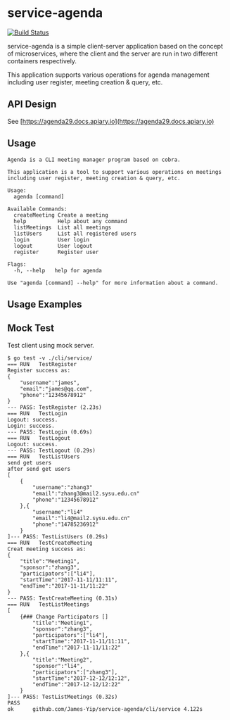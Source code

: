 # service-agenda

[![Build Status](https://travis-ci.org/James-Yip/service-agenda.svg?branch=master)](https://travis-ci.org/James-Yip/service-agenda)

service-agenda is a simple client-server application based on the concept of microservices, where the client and the server are run in two different containers respectively.

This application supports various operations for agenda management including user register, meeting creation & query, etc.

## API Design

See [https://agenda29.docs.apiary.io](https://agenda29.docs.apiary.io)

## Usage

```
Agenda is a CLI meeting manager program based on cobra.

This application is a tool to support various operations on meetings
including user register, meeting creation & query, etc.

Usage:
  agenda [command]

Available Commands:
  createMeeting Create a meeting
  help          Help about any command
  listMeetings  List all meetings
  listUsers     List all registered users
  login         User login
  logout        User logout
  register      Register user

Flags:
  -h, --help   help for agenda

Use "agenda [command] --help" for more information about a command.

```

## Usage Examples


## Mock Test

Test client using mock server.

```
$ go test -v ./cli/service/
=== RUN   TestRegister
Register success as:
{
    "username":"james",
    "email":"james@qq.com",
    "phone":"12345678912"
}
--- PASS: TestRegister (2.23s)
=== RUN   TestLogin
Logout: success.
Login: success.
--- PASS: TestLogin (0.69s)
=== RUN   TestLogout
Logout: success.
--- PASS: TestLogout (0.29s)
=== RUN   TestListUsers
send get users
after send get users
[
    {
        "username":"zhang3"
        "email":"zhang3@mail2.sysu.edu.cn"
        "phone":"12345678912"
    },{
        "username":"li4"
        "email":"li4@mail2.sysu.edu.cn"
        "phone":"14785236912"
    }
]--- PASS: TestListUsers (0.29s)
=== RUN   TestCreateMeeting
Creat meeting success as:
{
    "title":"Meeting1",
    "sponsor":"zhang3",
    "participators":["li4"],
    "startTime":"2017-11-11/11:11",
    "endTime":"2017-11-11/11:22"
}
--- PASS: TestCreateMeeting (0.31s)
=== RUN   TestListMeetings
[
    {### Change Participators []
        "title":"Meeting1",
        "sponsor":"zhang3",
        "participators":["li4"],
        "startTime":"2017-11-11/11:11",
        "endTime":"2017-11-11/11:22"
    },{
        "title":"Meeting2",
        "sponsor":"li4",
        "participators":["zhang3"],
        "startTime":"2017-12-12/12:12",
        "endTime":"2017-12-12/12:22"
    }
]--- PASS: TestListMeetings (0.32s)
PASS
ok  	github.com/James-Yip/service-agenda/cli/service	4.122s
```
